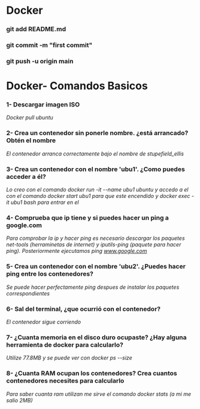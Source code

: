 # Docker
### git add README.md
### git commit -m "first commit"
### git push -u origin main

# Docker- Comandos Basicos
### **1- Descargar imagen ISO**
 *Docker pull ubuntu*
### **2- Crea un contenedor sin ponerle nombre. ¿está arrancado? Obtén el nombre**
 *El contenedor arranca correctamente bajo el nombre de stupefield_ellis*
### **3-  Crea un contenedor con el nombre 'ubu1'. ¿Como puedes acceder a él?**
 *Lo creo con el comando docker run -it --name ubu1 ubuntu y accedo a el con el comando docker start ubu1 para que este encendido y docker exec -it ubu1 bash para entrar en el*

### **4- Comprueba que ip tiene y si puedes hacer un ping a google.com**
 *Para comprobar la ip y hacer ping es necesario descargar los paquetes net-tools (herraminetas de internet) y iputils-ping (paquete para hacer ping). Posteriormente ejecutamos ping www.google.com*
### **5- Crea un contenedor con el nombre 'ubu2'. ¿Puedes hacer ping entre los contenedores?**
 *Se puede hacer perfectamente ping despues de instalar los paquetes correspondientes*
### **6- Sal del terminal, ¿que ocurrió con el contenedor?**
 *El contenedor sigue corriendo*
### **7- ¿Cuanta memoria en el disco duro ocupaste? ¿Hay alguna herramienta de docker para calcularlo?**
 *Utilize 77.8MB y se puede ver con docker ps --size*
### **8- ¿Cuanta RAM ocupan los contenedores? Crea cuantos contenedores necesites para calcularlo**

 *Para saber cuanta ram utilizan me sirve el comando docker stats (a mi me salio 2MB)*

